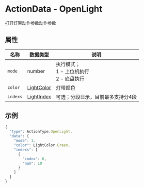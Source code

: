 # ActionData - OpenLight

打开灯带动作参数动作参数

## 属性

| 名称     | 数据类型                          | 说明                                           |
| -------- | --------------------------------- | ---------------------------------------------- |
| `mode`   | number                            | 执行模式；<br/>1 - 上位机执行<br/>2 - 底盘执行 |
| `color`  | [LightColor](#/Define-LightColor) | 灯带颜色                                       |
| `indexs` | [LightIndex](#/Define-LightIndex) | 可选；分段显示，目前最多支持分4段              |

## 示例

```typescript
{
  "type": ActionType.OpenLight,
  "data": {
    "mode": 1,
    "color": LightColor.Green,
    "indexs": [
      {
        "index": 0,
        "num": 10
      }
    ]
  }
}
```